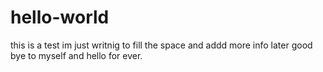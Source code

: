 # hello-world

this is a test
im just writnig to fill the space and addd more info later
good bye to myself and hello for ever.
